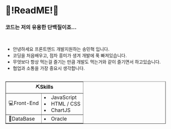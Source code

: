 
<h1 text-align : center>🧐!ReadME!🧐</h1>

<h3 >코드는 저의 유용한 단백질이죠... </h3>
<br>
<table>
  <ul>
    <li>안녕하세요 프론트엔드 개발지원하는 송민혁 입니다.</li>
    <li>코딩을 처음배우고, 점차 흥미가 생겨 개발에 푹 빠져있습니다.</li>
    <li>무엇보다 항상 먹는걸 즐기는 만큼 개발도 먹는거와 같이 즐기면서 하고있습니다.</li>
    <li>협업과 소통을 가장 중요시 생각합니다.</li>
  </ul>
</table>


<table border=1 solid white>
    <th colspan =2>⛏️Skills</th>
  <tr>
    <td>💻Front-End</td>
    <td>
      <li>JavaScript</li>
      <li>HTML / CSS</li>
      <li>ChartJS</li>
    </td>
  </tr>
  <tr>
    <td>🕋DataBase</td>
    <td>
      <li>Oracle</li>
    </td>
  </tr>

</table>
